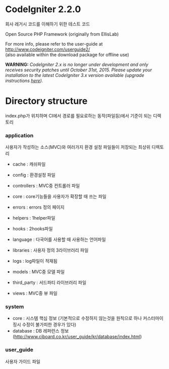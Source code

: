 # CodeIgniter 2.2.0
회사 레거시 코드를 이해하기 위한 테스트 코드  

Open Source PHP Framework (originally from EllisLab)  

For more info, please refer to the user-guide at http://www.codeigniter.com/userguide2/  
(also available within the download package for offline use)

**WARNING:** *CodeIgniter 2.x is no longer under development and only receives security patches until October 31st, 2015.
Please update your installation to the latest CodeIgniter 3.x version available
(upgrade instructions [here](http://www.codeigniter.com/userguide3/installation/upgrade_300.html)).* 

# Directory structure

index.php가 위치하며 CI에서 경로를 필요로하는 동작(파일등)에서 기준이 되는 디렉토리

### application

사용자가 작성하는 소스(MVC)와 여러가지 환경 설정 파일들이 저장되는 최상위 디렉토리

- cache : 캐쉬파일

- config : 환경설정 파일

- controllers : MVC중 컨트롤러 파일

- core : core기능들을 사용자가 확장할 때 쓰는 파일

- errors : errors 정의 페이지

- helpers : 1helper파일

- hooks : 2hooks파일

- language : 다국어를 사용할 때 사용하는 언어파일

- libraries : 사용자 정의 3라이브러리 파일

- logs : log파일이 적재됨

- models : MVC중 모델 파일

- third_party : 서드파티 라이브러리 파일

- views : MVC중 뷰 파일

### system
- core : 시스템 핵심 정보 (기본적으로 수정하지 않는것을 원칙으로 하나 커스터마이징시 수정이 불가피한 경우가 있다)
- database : DB 레퍼런스 정보 (http://www.ciboard.co.kr/user_guide/kr/database/index.html)
### user_guide

사용자 가이드 파일